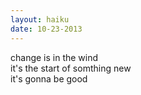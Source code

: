 ```yaml
---
layout: haiku
date: 10-23-2013
---
```


change is in the wind<br>
it's the start of somthing new<br>
it's gonna be good


